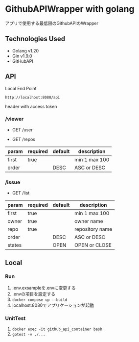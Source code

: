 # GithubAPIWrapper with golang

アプリで使用する最低限のGithubAPIのWrapper


## Technologies Used
* Golang v1.20
* Gin v1.9.0
* GitHubAPI
## API
Local End Point  
```
http://localhost:8080/api
```

header with access token
### /viewer  

* GET /user  

* GET /repos  

param|required|default|description
|--|--|--|--|
first|true|| min 1 max 100
order||DESC| ASC or DESC

### /issue
* GET /list  

param|required|default|description
|--|--|--|--|
first|true|| min 1 max 100
owner|true|| owner name
repo|true|| repository name
order||DESC| ASC or DESC
states||OPEN| OPEN or CLOSE

## Local
### Run
1. .env.exsampleを.envに変更する
2. .envの項目を設定する
3. `docker compose up --build`
4. localhost:8080でアプリケーションが起動

### UnitTest
1. `docker exec -it github_api_container bash`
2. `gotest -v ./...`


